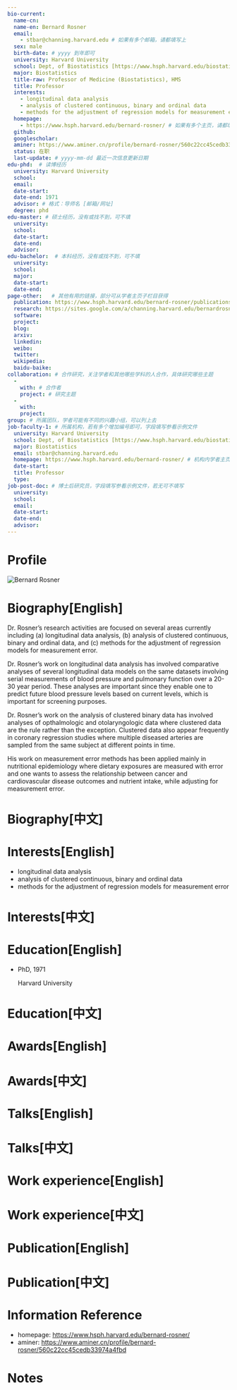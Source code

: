 ```yaml
---
bio-current:
  name-cn: 
  name-en: Bernard Rosner
  email: 
    - stbar@channing.harvard.edu # 如果有多个邮箱，请都填写上
  sex: male
  birth-date: # yyyy 到年即可
  university: Harvard University 
  school: Dept, of Biostatistics [https://www.hsph.harvard.edu/biostatistics/] # 格式：学院名称[学院官网链接]
  major: Biostatistics
  title-raw: Professor of Medicine (Biostatistics), HMS
  title: Professor
  interests:
    - longitudinal data analysis
    - analysis of clustered continuous, binary and ordinal data
    - methods for the adjustment of regression models for measurement error # 分点罗列，依次以 ‘-’ 开头
  homepage: 
    - https://www.hsph.harvard.edu/bernard-rosner/ # 如果有多个主页，请都填写上
  github: 
  googlescholar:  
  aminer: https://www.aminer.cn/profile/bernard-rosner/560c22cc45cedb33974a4fbd
  status: 在职
  last-update: # yyyy-mm-dd 最近一次信息更新日期
edu-phd:  # 读博经历
  university: Harvard University
  school: 
  email: 
  date-start: 
  date-end: 1971
  advisor: # 格式：导师名 [邮箱/网址]
  degree: phd
edu-master: # 硕士经历，没有或找不到，可不填
  university: 
  school: 
  date-start: 
  date-end: 
  advisor:
edu-bachelor:  # 本科经历，没有或找不到，可不填
  university: 
  school: 
  major: 
  date-start: 
  date-end: 
page-other:   # 其他有用的链接，部分可从学者主页子栏目获得
  publication: https://www.hsph.harvard.edu/bernard-rosner/publications/
  research: https://sites.google.com/a/channing.harvard.edu/bernardrosner/channing/
  software: 
  project: 
  blog: 
  arxiv: 
  linkedin: 
  weibo:
  twitter:
  wikipedia:
  baidu-baike:
collaboration: # 合作研究，关注学者和其他哪些学科的人合作，具体研究哪些主题
  - 
    with: # 合作者
    project: # 研究主题
  - 
    with: 
    project: 
group: # 所属团队，学者可能有不同的兴趣小组，可以列上去
job-faculty-1: # 所属机构，若有多个增加编号即可，字段填写参看示例文件
  university: Harvard University 
  school: Dept, of Biostatistics [https://www.hsph.harvard.edu/biostatistics/] # 格式：学院名称[学院官网链接]
  major: Biostatistics
  email: stbar@channing.harvard.edu
  homepage: https://www.hsph.harvard.edu/bernard-rosner/ # 机构内学者主页
  date-start: 
  title: Professor
  type: 
job-post-doc: # 博士后研究员，字段填写参看示例文件，若无可不填写
  university: 
  school: 
  email: 
  date-start: 
  date-end: 
  advisor: 
---
```


# Profile

![Bernard Rosner](https://cdn1.sph.harvard.edu/wp-content/uploads/sites/206/2012/08/rosner.jpg)

# Biography[English]

Dr. Rosner’s research activities are focused on several areas currently including (a) longitudinal data analysis, (b) analysis of clustered continuous, binary and ordinal data, and (c) methods for the adjustment of regression models for measurement error.

Dr. Rosner’s work on longitudinal data analysis has involved comparative analyses of several longitudinal data models on the same datasets involving serial measurements of blood pressure and pulmonary function over a 20-30 year period. These analyses are important since they enable one to predict future blood pressure levels based on current levels, which is important for screening purposes.

Dr. Rosner’s work on the analysis of clustered binary data has involved analyses of opthalmologic and otolaryngologic data where clustered data are the rule rather than the exception. Clustered data also appear frequently in coronary regression studies where multiple diseased arteries are sampled from the same subject at different points in time.

His work on measurement error methods has been applied mainly in nutritional epidemiology where dietary exposures are measured with error and one wants to assess the relationship between cancer and cardiovascular disease outcomes and nutrient intake, while adjusting for measurement error.

# Biography[中文]

# Interests[English]

- longitudinal data analysis
- analysis of clustered continuous, binary and ordinal data
- methods for the adjustment of regression models for measurement error

# Interests[中文]

# Education[English]

- PhD, 1971
    
    Harvard University

# Education[中文]

# Awards[English]

# Awards[中文]

# Talks[English]

# Talks[中文]

# Work experience[English]

# Work experience[中文]

# Publication[English]

# Publication[中文]

# Information Reference

- homepage: https://www.hsph.harvard.edu/bernard-rosner/ 
- aminer: https://www.aminer.cn/profile/bernard-rosner/560c22cc45cedb33974a4fbd

# Notes